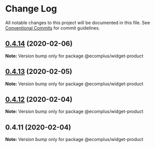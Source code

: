 # Change Log

All notable changes to this project will be documented in this file.
See [Conventional Commits](https://conventionalcommits.org) for commit guidelines.

## [0.4.14](https://github.com/ecomclub/widget-product/compare/@ecomplus/widget-product@0.4.13...@ecomplus/widget-product@0.4.14) (2020-02-06)

**Note:** Version bump only for package @ecomplus/widget-product





## [0.4.13](https://github.com/ecomclub/widget-product/compare/@ecomplus/widget-product@0.4.12...@ecomplus/widget-product@0.4.13) (2020-02-05)

**Note:** Version bump only for package @ecomplus/widget-product





## [0.4.12](https://github.com/ecomclub/widget-product/compare/@ecomplus/widget-product@0.4.11...@ecomplus/widget-product@0.4.12) (2020-02-04)

**Note:** Version bump only for package @ecomplus/widget-product





## 0.4.11 (2020-02-04)

**Note:** Version bump only for package @ecomplus/widget-product
